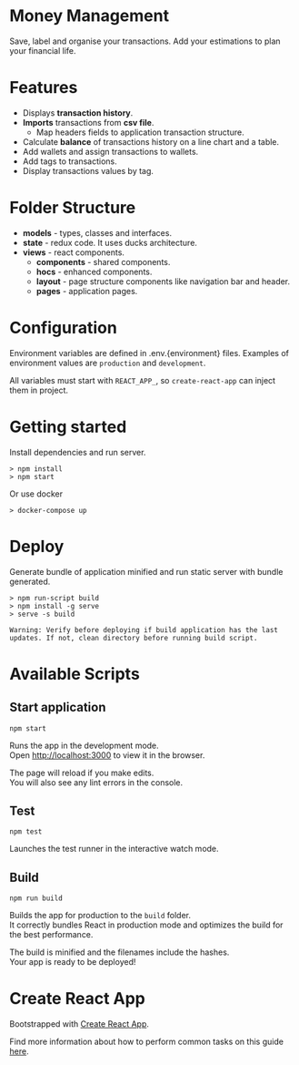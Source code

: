 # Money Management
Save, label and organise your transactions. Add your estimations to plan your financial life.

# Features

- Displays **transaction history**.
- **Imports** transactions from **csv file**.
  - Map headers fields to application transaction structure.
- Calculate **balance** of transactions history on a line chart and a table.
- Add wallets and assign transactions to wallets.
- Add tags to transactions.
- Display transactions values by tag.

# Folder Structure

- **models** - types, classes and interfaces.
- **state** - redux code. It uses ducks architecture.
- **views** - react components.
  - **components** - shared components.
  - **hocs** - enhanced components.
  - **layout** - page structure components like navigation bar and header.
  - **pages** - application pages.

# Configuration

Environment variables are defined in .env.{environment} files. Examples of environment values are `production` and `development`.

All variables must start with `REACT_APP_`, so `create-react-app` can inject them in project.

# Getting started

Install dependencies and run server.

```
> npm install
> npm start
```

Or use docker

```
> docker-compose up
```

# Deploy

Generate bundle of application minified and run static server with bundle generated.

```
> npm run-script build
> npm install -g serve
> serve -s build
```

`Warning: Verify before deploying if build application has the last updates. If not, clean directory before running build script.`

# Available Scripts

## Start application

`npm start`

Runs the app in the development mode.<br>
Open [http://localhost:3000](http://localhost:3000) to view it in the browser.

The page will reload if you make edits.<br>
You will also see any lint errors in the console.

## Test

`npm test`

Launches the test runner in the interactive watch mode.<br>
<!-- See the section about [running tests](#running-tests) for more information. -->

## Build

`npm run build`

Builds the app for production to the `build` folder.<br>
It correctly bundles React in production mode and optimizes the build for the best performance.

The build is minified and the filenames include the hashes.<br>
Your app is ready to be deployed!

# Create React App

Bootstrapped with [Create React App](https://github.com/facebookincubator/create-react-app).

Find more information about how to perform common tasks on this guide [here](https://github.com/facebookincubator/create-react-app/blob/master/packages/react-scripts/template/README.md).
